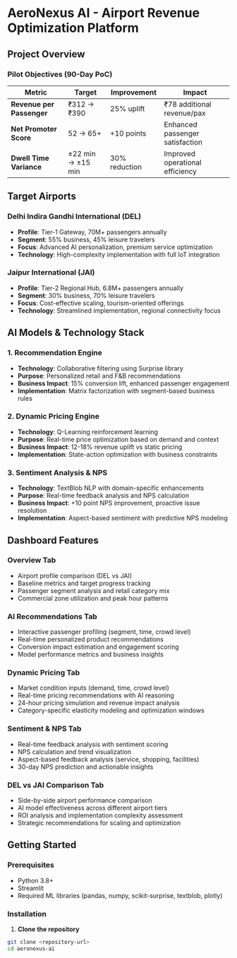 # AeroNexus AI - Airport Revenue Optimization Platform

## Project Overview

### Pilot Objectives (90-Day PoC)

| Metric | Target | Improvement | Impact |
|--------|---------|------------|---------|
| **Revenue per Passenger** | ₹312 → ₹390 | 25% uplift | ₹78 additional revenue/pax |
| **Net Promoter Score** | 52 → 65+ | +10 points | Enhanced passenger satisfaction |
| **Dwell Time Variance** | ±22 min → ±15 min | 30% reduction | Improved operational efficiency |

## Target Airports

### Delhi Indira Gandhi International (DEL)
- **Profile**: Tier-1 Gateway, 70M+ passengers annually
- **Segment**: 55% business, 45% leisure travelers
- **Focus**: Advanced AI personalization, premium service optimization
- **Technology**: High-complexity implementation with full IoT integration

### Jaipur International (JAI)
- **Profile**: Tier-2 Regional Hub, 6.8M+ passengers annually  
- **Segment**: 30% business, 70% leisure travelers
- **Focus**: Cost-effective scaling, tourism-oriented offerings
- **Technology**: Streamlined implementation, regional connectivity focus

## AI Models & Technology Stack

### 1. **Recommendation Engine**
- **Technology**: Collaborative filtering using Surprise library
- **Purpose**: Personalized retail and F&B recommendations
- **Business Impact**: 15% conversion lift, enhanced passenger engagement
- **Implementation**: Matrix factorization with segment-based business rules

### 2. **Dynamic Pricing Engine**
- **Technology**: Q-Learning reinforcement learning
- **Purpose**: Real-time price optimization based on demand and context
- **Business Impact**: 12-18% revenue uplift vs static pricing
- **Implementation**: State-action optimization with business constraints

### 3. **Sentiment Analysis & NPS**
- **Technology**: TextBlob NLP with domain-specific enhancements
- **Purpose**: Real-time feedback analysis and NPS calculation
- **Business Impact**: +10 point NPS improvement, proactive issue resolution
- **Implementation**: Aspect-based sentiment with predictive NPS modeling

## Dashboard Features

### **Overview Tab**
- Airport profile comparison (DEL vs JAI)
- Baseline metrics and target progress tracking
- Passenger segment analysis and retail category mix
- Commercial zone utilization and peak hour patterns

### **AI Recommendations Tab**
- Interactive passenger profiling (segment, time, crowd level)
- Real-time personalized product recommendations
- Conversion impact estimation and engagement scoring
- Model performance metrics and business insights

### **Dynamic Pricing Tab**
- Market condition inputs (demand, time, crowd level)
- Real-time pricing recommendations with AI reasoning
- 24-hour pricing simulation and revenue impact analysis
- Category-specific elasticity modeling and optimization windows

### **Sentiment & NPS Tab**
- Real-time feedback analysis with sentiment scoring
- NPS calculation and trend visualization
- Aspect-based feedback analysis (service, shopping, facilities)
- 30-day NPS prediction and actionable insights

### **DEL vs JAI Comparison Tab**
- Side-by-side airport performance comparison
- AI model effectiveness across different airport tiers
- ROI analysis and implementation complexity assessment
- Strategic recommendations for scaling and optimization

## Getting Started

### Prerequisites
- Python 3.8+
- Streamlit
- Required ML libraries (pandas, numpy, scikit-surprise, textblob, plotly)

### Installation

1. **Clone the repository**
```bash
git clone <repository-url>
cd aeronexus-ai
